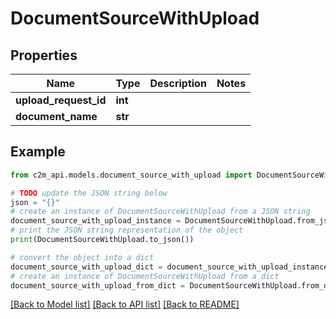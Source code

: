 # DocumentSourceWithUpload


## Properties

Name | Type | Description | Notes
------------ | ------------- | ------------- | -------------
**upload_request_id** | **int** |  | 
**document_name** | **str** |  | 

## Example

```python
from c2m_api.models.document_source_with_upload import DocumentSourceWithUpload

# TODO update the JSON string below
json = "{}"
# create an instance of DocumentSourceWithUpload from a JSON string
document_source_with_upload_instance = DocumentSourceWithUpload.from_json(json)
# print the JSON string representation of the object
print(DocumentSourceWithUpload.to_json())

# convert the object into a dict
document_source_with_upload_dict = document_source_with_upload_instance.to_dict()
# create an instance of DocumentSourceWithUpload from a dict
document_source_with_upload_from_dict = DocumentSourceWithUpload.from_dict(document_source_with_upload_dict)
```
[[Back to Model list]](../README.md#documentation-for-models) [[Back to API list]](../README.md#documentation-for-api-endpoints) [[Back to README]](../README.md)


